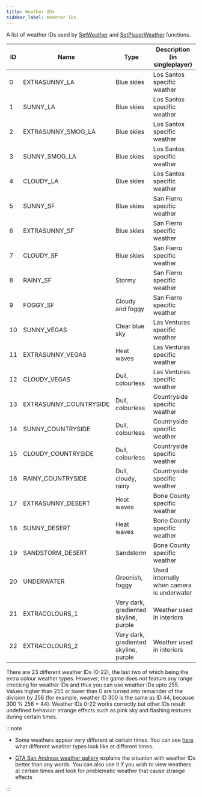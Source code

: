 ```yaml
---
title: Weather IDs
sidebar_label: Weather IDs
---
```


A list of weather IDs used by [SetWeather](../functions/SetWeather) and [SetPlayerWeather](../functions/SetPlayerWeather) functions.

| ID |     Name     | Type |   Description (in singleplayer)    |
| -- | ------------ | ---- | ---------------------------------- |
| 0 | EXTRASUNNY_LA | Blue skies | Los Santos specific weather |
| 1 | SUNNY_LA | Blue skies | Los Santos specific weather |
| 2 | EXTRASUNNY_SMOG_LA | Blue skies | Los Santos specific weather |
| 3 | SUNNY_SMOG_LA | Blue skies | Los Santos specific weather |
| 4 | CLOUDY_LA | Blue skies | Los Santos specific weather |
| 5 | SUNNY_SF | Blue skies | San Fierro specific weather |
| 6 | EXTRASUNNY_SF | Blue skies | San Fierro specific weather |
| 7 | CLOUDY_SF | Blue skies | San Fierro specific weather |
| 8 | RAINY_SF | Stormy | San Fierro specific weather |
| 9 | FOGGY_SF | Cloudy and foggy | San Fierro specific weather |
| 10 | SUNNY_VEGAS | Clear blue sky | Las Venturas specific weather |
| 11 | EXTRASUNNY_VEGAS | Heat waves | Las Venturas specific weather |
| 12 | CLOUDY_VEGAS | Dull, colourless | Las Venturas specific weather |
| 13 | EXTRASUNNY_COUNTRYSIDE | Dull, colourless | Countryside specific weather |
| 14 | SUNNY_COUNTRYSIDE | Dull, colourless | Countryside specific weather |
| 15 | CLOUDY_COUNTRYSIDE | Dull, colourless | Countryside specific weather |
| 16 | RAINY_COUNTRYSIDE | Dull, cloudy, rainy | Countryside specific weather |
| 17 | EXTRASUNNY_DESERT | Heat waves | Bone County specific weather |
| 18 | SUNNY_DESERT | Heat waves | Bone County specific weather |
| 19 | SANDSTORM_DESERT | Sandstorm | Bone County specific weather |
| 20 | UNDERWATER | Greenish, foggy | Used internally when camera is underwater |
| 21 | EXTRACOLOURS_1 | Very dark, gradiented skyline, purple | Weather used in interiors |
| 22 | EXTRACOLOURS_2 | Very dark, gradiented skyline, purple | Weather used in interiors |

There are 23 different weather IDs (0-22), the last two of which being the extra colour weather types. However, the game does not feature any range checking for weather IDs and thus you can use weather IDs upto 255. Values higher than 255 or lower than 0 are turned into remainder of the division by 256 (for example, weather ID 300 is the same as ID 44, because 300 % 256 = 44). Weather IDs 0-22 works correctly but other IDs result undefined behavior: strange effects such as pink sky and flashing textures during certain times.

:::note

- Some weathers appear very different at certain times. You can see [here](http://hotmist.ddo.jp/id/weather.html) what different weather types look like at different times.

- [GTA San Andreas weather gallery](https://dev.prineside.com/en/gtasa_weather_id/) explains the situation with weather IDs better than any words. You can also use it if you wish to view weathers at certain times and look for problematic weather that cause strange effects

:::
